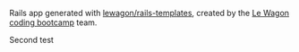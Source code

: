 Rails app generated with [lewagon/rails-templates](https://github.com/lewagon/rails-templates), created by the [Le Wagon coding bootcamp](https://www.lewagon.com) team.


Second test

